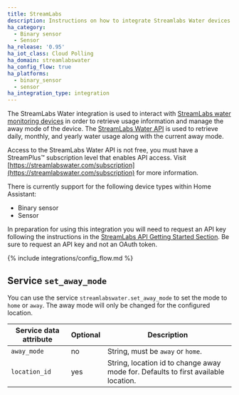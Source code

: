 ```yaml
---
title: StreamLabs
description: Instructions on how to integrate Streamlabs Water devices with Home Assistant.
ha_category:
  - Binary sensor
  - Sensor
ha_release: '0.95'
ha_iot_class: Cloud Polling
ha_domain: streamlabswater
ha_config_flow: true
ha_platforms:
  - binary_sensor
  - sensor
ha_integration_type: integration
---
```


The StreamLabs Water integration is used to interact with [StreamLabs water monitoring devices](https://www.streamlabswater.com/) in order to retrieve usage information and manage the away mode of the device. The [StreamLabs Water API](https://developer.streamlabswater.com) is used to retrieve daily, monthly, and yearly water usage along with the current away mode.

<div class='note'>
  
Access to the StreamLabs Water API is not free, you must have a StreamPlus™ subscription level that enables API access. Visit [https://streamlabswater.com/subscription](https://streamlabswater.com/subscription) for more information.

</div>

There is currently support for the following device types within Home Assistant:

- Binary sensor
- Sensor

In preparation for using this integration you will need to request an API key following the instructions in the [StreamLabs API Getting Started Section](https://developer.streamlabswater.com/docs/getting-started.html). Be sure to request an API key and not an OAuth token.

{% include integrations/config_flow.md %}

## Service `set_away_mode`

You can use the service `streamlabswater.set_away_mode` to set the mode to `home` or `away`. The away mode will only be changed for the configured location.

| Service data attribute | Optional | Description                                                                        |
|------------------------|----------|------------------------------------------------------------------------------------|
| `away_mode`            | no       | String, must be `away` or `home`.                                                  |
| `location_id`          | yes      | String, location id to change away mode for. Defaults to first available location. |
